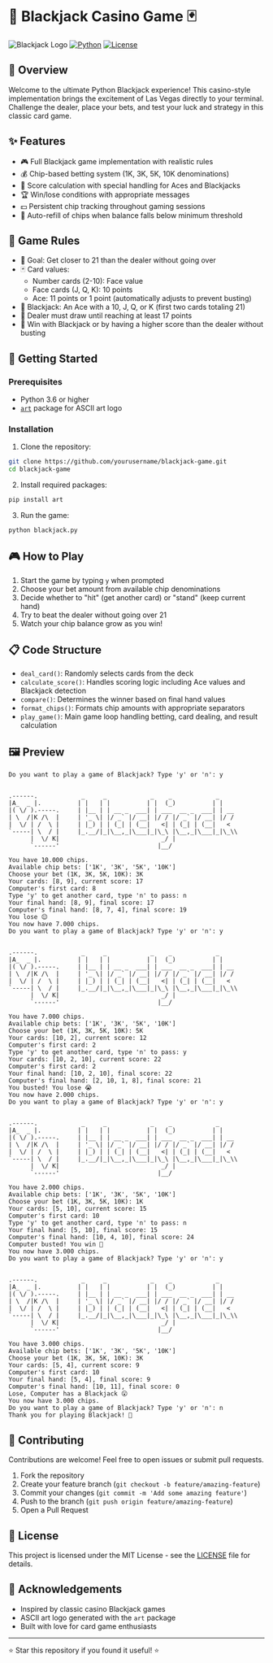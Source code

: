 # 🎰 Blackjack Casino Game 🃏

![Blackjack Logo](https://img.shields.io/badge/Blackjack-Casino-red?style=for-the-badge)
[![Python](https://img.shields.io/badge/Python-3.6+-blue?style=for-the-badge&logo=python&logoColor=white)](https://www.python.org/)
[![License](https://img.shields.io/badge/License-MIT-green?style=for-the-badge)](LICENSE)

## 📜 Overview

Welcome to the ultimate Python Blackjack experience! This casino-style implementation brings the excitement of Las Vegas directly to your terminal. Challenge the dealer, place your bets, and test your luck and strategy in this classic card game.

## ✨ Features

- 🎮 Full Blackjack game implementation with realistic rules
- 💰 Chip-based betting system (1K, 3K, 5K, 10K denominations)
- 🎯 Score calculation with special handling for Aces and Blackjacks
- 🏆 Win/lose conditions with appropriate messages
- 💵 Persistent chip tracking throughout gaming sessions
- 🔄 Auto-refill of chips when balance falls below minimum threshold

## 🎲 Game Rules

- 🎴 Goal: Get closer to 21 than the dealer without going over
- 🃏 Card values:
  - Number cards (2-10): Face value
  - Face cards (J, Q, K): 10 points
  - Ace: 11 points or 1 point (automatically adjusts to prevent busting)
- 💯 Blackjack: An Ace with a 10, J, Q, or K (first two cards totaling 21)
- 🤖 Dealer must draw until reaching at least 17 points
- 💸 Win with Blackjack or by having a higher score than the dealer without busting

## 🚀 Getting Started

### Prerequisites

- Python 3.6 or higher
- [`art`](https://pypi.org/project/art/) package for ASCII art logo

### Installation

1. Clone the repository:

```bash
git clone https://github.com/yourusername/blackjack-game.git
cd blackjack-game
```

2. Install required packages:

```bash
pip install art
```

3. Run the game:

```bash
python blackjack.py
```

## 🎮 How to Play

1. Start the game by typing `y` when prompted
2. Choose your bet amount from available chip denominations
3. Decide whether to "hit" (get another card) or "stand" (keep current hand)
4. Try to beat the dealer without going over 21
5. Watch your chip balance grow as you win!

## 📋 Code Structure

- `deal_card()`: Randomly selects cards from the deck
- `calculate_score()`: Handles scoring logic including Ace values and Blackjack detection
- `compare()`: Determines the winner based on final hand values
- `format_chips()`: Formats chip amounts with appropriate separators
- `play_game()`: Main game loop handling betting, card dealing, and result calculation

## 🖼️ Preview

```
Do you want to play a game of Blackjack? Type 'y' or 'n': y


.------.            _     _            _    _            _
|A_  _ |.          | |   | |          | |  (_)          | |
|( \/ ).-----.     | |__ | | __ _  ___| | ___  __ _  ___| | __
| \  /|K /\  |     | '_ \| |/ _` |/ __| |/ / |/ _` |/ __| |/ /
|  \/ | /  \ |     | |_) | | (_| | (__|   <| | (_| | (__|   <
`-----| \  / |     |_.__/|_|\__,_|\___|_|\_\ |\__,_|\___|_|\_\\
      |  \/ K|                            _/ |
      `------'                           |__/

You have 10.000 chips.
Available chip bets: ['1K', '3K', '5K', '10K']
Choose your bet (1K, 3K, 5K, 10K): 3K
Your cards: [8, 9], current score: 17
Computer's first card: 8
Type 'y' to get another card, type 'n' to pass: n
Your final hand: [8, 9], final score: 17
Computer's final hand: [8, 7, 4], final score: 19
You lose 😌
You now have 7.000 chips.
Do you want to play a game of Blackjack? Type 'y' or 'n': y


.------.            _     _            _    _            _
|A_  _ |.          | |   | |          | |  (_)          | |
|( \/ ).-----.     | |__ | | __ _  ___| | ___  __ _  ___| | __
| \  /|K /\  |     | '_ \| |/ _` |/ __| |/ / |/ _` |/ __| |/ /
|  \/ | /  \ |     | |_) | | (_| | (__|   <| | (_| | (__|   <
`-----| \  / |     |_.__/|_|\__,_|\___|_|\_\ |\__,_|\___|_|\_\\
      |  \/ K|                            _/ |
      `------'                           |__/

You have 7.000 chips.
Available chip bets: ['1K', '3K', '5K', '10K']
Choose your bet (1K, 3K, 5K, 10K): 5K
Your cards: [10, 2], current score: 12
Computer's first card: 2
Type 'y' to get another card, type 'n' to pass: y
Your cards: [10, 2, 10], current score: 22
Computer's first card: 2
Your final hand: [10, 2, 10], final score: 22
Computer's final hand: [2, 10, 1, 8], final score: 21
You busted! You lose 😭
You now have 2.000 chips.
Do you want to play a game of Blackjack? Type 'y' or 'n': y


.------.            _     _            _    _            _
|A_  _ |.          | |   | |          | |  (_)          | |
|( \/ ).-----.     | |__ | | __ _  ___| | ___  __ _  ___| | __
| \  /|K /\  |     | '_ \| |/ _` |/ __| |/ / |/ _` |/ __| |/ /
|  \/ | /  \ |     | |_) | | (_| | (__|   <| | (_| | (__|   <
`-----| \  / |     |_.__/|_|\__,_|\___|_|\_\ |\__,_|\___|_|\_\\
      |  \/ K|                            _/ |
      `------'                           |__/

You have 2.000 chips.
Available chip bets: ['1K', '3K', '5K', '10K']
Choose your bet (1K, 3K, 5K, 10K): 1K
Your cards: [5, 10], current score: 15
Computer's first card: 10
Type 'y' to get another card, type 'n' to pass: n
Your final hand: [5, 10], final score: 15
Computer's final hand: [10, 4, 10], final score: 24
Computer busted! You win 🤩
You now have 3.000 chips.
Do you want to play a game of Blackjack? Type 'y' or 'n': y


.------.            _     _            _    _            _
|A_  _ |.          | |   | |          | |  (_)          | |
|( \/ ).-----.     | |__ | | __ _  ___| | ___  __ _  ___| | __
| \  /|K /\  |     | '_ \| |/ _` |/ __| |/ / |/ _` |/ __| |/ /
|  \/ | /  \ |     | |_) | | (_| | (__|   <| | (_| | (__|   <
`-----| \  / |     |_.__/|_|\__,_|\___|_|\_\ |\__,_|\___|_|\_\\
      |  \/ K|                            _/ |
      `------'                           |__/

You have 3.000 chips.
Available chip bets: ['1K', '3K', '5K', '10K']
Choose your bet (1K, 3K, 5K, 10K): 3K
Your cards: [5, 4], current score: 9
Computer's first card: 10
Your final hand: [5, 4], final score: 9
Computer's final hand: [10, 11], final score: 0
Lose, Computer has a Blackjack 😮
You now have 3.000 chips.
Do you want to play a game of Blackjack? Type 'y' or 'n': n
Thank you for playing Blackjack! 🎉
```

## 🤝 Contributing

Contributions are welcome! Feel free to open issues or submit pull requests.

1. Fork the repository
2. Create your feature branch (`git checkout -b feature/amazing-feature`)
3. Commit your changes (`git commit -m 'Add some amazing feature'`)
4. Push to the branch (`git push origin feature/amazing-feature`)
5. Open a Pull Request

## 📄 License

This project is licensed under the MIT License - see the [LICENSE](LICENSE) file for details.

## 🙏 Acknowledgements

- Inspired by classic casino Blackjack games
- ASCII art logo generated with the `art` package
- Built with love for card game enthusiasts

---

⭐️ Star this repository if you found it useful! ⭐️
